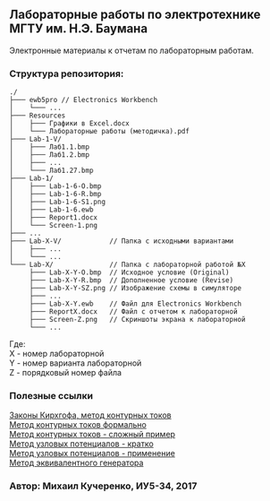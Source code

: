 ﻿## Лабораторные работы по электротехнике МГТУ им. Н.Э. Баумана ##

Электронные материалы к отчетам по лабораторным работам.

### Структура репозитория:

```
./
├─── ewb5pro // Electronics Workbench
│    └─── ...
├─── Resources
│    ├─── Графики в Excel.docx
│    └─── Лабораторные работы (методичка).pdf
├─── Lab-1-V/
│    ├─── Лаб1.1.bmp
│    ├─── Лаб1.2.bmp
│    ├─── ...
│    └─── Лаб1.27.bmp
├─── Lab-1/
│    ├─── Lab-1-6-O.bmp
│    ├─── Lab-1-6-R.bmp
│    ├─── Lab-1-6-S1.png
│    ├─── Lab-1-6.ewb
│    ├─── Report1.docx
│    └─── Screen-1.png
├─── ...
├─── Lab-X-V/            // Папка с исходными вариантами
│    ├─── ...
│    └─── ...
└─── Lab-X/              // Папка с лабораторной работой №X
     ├─── Lab-X-Y-O.bmp  // Исходное условие (Original)
     ├─── Lab-X-Y-R.bmp  // Дополненное условие (Revise)
     ├─── Lab-X-Y-SZ.png // Изображение схемы в симуляторе
     ├─── ...
     ├─── Lab-X-Y.ewb    // Файл для Electronics Workbench
     ├─── ReportX.docx   // Файл с отчетом к лабораторной
     ├─── Screen-Z.png   // Скриншоты экрана к лабораторной
     └─── ...
```

Где:  
X - номер лабораторной  
Y - номер варианта лабораторной  
Z - порядковый номер файла  

### Полезные ссылки

[Законы Кирхгофа, метод контурных токов](https://www.youtube.com/watch?v=381lgwvioh8)  
[Метод контурных токов формально](https://www.youtube.com/watch?v=OQLIjwVBgag)  
[Метод контурных токов - сложный пример](https://www.youtube.com/watch?v=ULFdJYkre3o)  
[Метод узловых потенциалов - кратко](https://www.youtube.com/watch?v=lDRDwBkDWJc)  
[Метод узловых потенциалов - применение](https://www.youtube.com/watch?v=afDKvvWnrZM)  
[Метод эквивалентного генератора](https://www.youtube.com/watch?v=4owqUqboPE0)  

### Автор: Михаил Кучеренко, ИУ5-34, 2017
